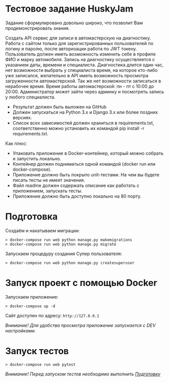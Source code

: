 # Тестовое задание HuskyJam

Задание сформулировано довольно широко, что позволит Вам продемонстрировать знания.

Создать API сервис для записи в автомастерскую на диагностику.
Работа с сайтом только для зарегистрированных пользователей по логину и паролю, после авторизации работа по JWT токену.
Пользователь должен иметь возможность изменить себе в профиле ФИО и марку автомобиля.
Запись на диагностику осуществляется с указанием даты, времени и специалиста. Диагностика длится один час, нет возможности выбрать у специалиста время, на которое кто-либо уже записался, желательно в API иметь возможность просмотра загруженности автомастерской. Так же нет возможности записаться в нерабочее время. Время работы автомастерской: пн - пт с 10:00 до 20:00. 
Администратор может зайти через админку и посмотреть запись у любого специалиста.

- Результат должен быть выложен на GitHub
- Должен запускаться на Python 3.x и Django 3.x или более поздних версиях.
- Список всех зависимостей должен храниться в requirements.txt, соответственно можно установить их командой pip install -r requirements.txt.

Как плюс:
- Упаковать приложение в Docker-контейнер, который можно собрать и запустить локально. 
- Контейнер должен подниматься одной командой (docker run или docker-compose). 
- Приложение должно быть покрыто unit-тестами. На чем вы будете писать тесты не имеет значения.
- Файл readme должен содержать описание как работать с приложением, запускать тесты.
- Приложение должно быть доступно локально на 80 порту.

# Подготовка

Создаём и накатываем миграции:
```
> docker-compose run web python manage.py makemigrations
> docker-compose run web python manage.py migrate
```

Запускаем процедуру создания Супер пользователя:
```
> docker-compose run web python manage.py createsuperuser
```

# Запуск проект с помощью Docker

Запускаем приложение:
```
> docker-compose up -d
```

Сайт доступен по адресу: `http://127.0.0.1` 

*Внимание! Для удобства просмотра приложение запускается с DEV настройками.*

# Запуск тестов

```
> docker-compose run web pytest
```

*Внимание! Перед запуском тестов необходимо выполнить [Подготовку](https://github.com/AlTheOne/garage_api/#%D0%BF%D0%BE%D0%B4%D0%B3%D0%BE%D1%82%D0%BE%D0%B2%D0%BA%D0%B0)*
